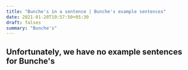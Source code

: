 ```yaml
---
title: "Bunche's in a sentence | Bunche's example sentences"
date: 2021-01-20T19:57:50+05:30
draft: falses
summary: "Bunche's"
---
```

## Unfortunately, we have no example sentences for Bunche's                 
